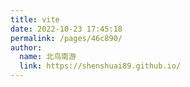 ```yaml
---
title: vite
date: 2022-10-23 17:45:18
permalink: /pages/46c890/
author: 
  name: 北鸟南游
  link: https://shenshuai89.github.io/
---
```

